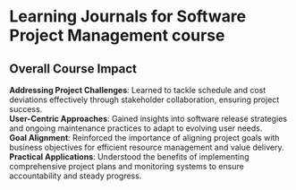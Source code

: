 # Learning Journals for Software Project Management course

## Overall Course Impact
**Addressing Project Challenges**: Learned to tackle schedule and cost deviations effectively through stakeholder collaboration, ensuring project success.\
**User-Centric Approaches**: Gained insights into software release strategies and ongoing maintenance practices to adapt to evolving user needs.\
**Goal Alignment**: Reinforced the importance of aligning project goals with business objectives for efficient resource management and value delivery.\
**Practical Applications**: Understood the benefits of implementing comprehensive project plans and monitoring systems to ensure accountability and steady progress.
